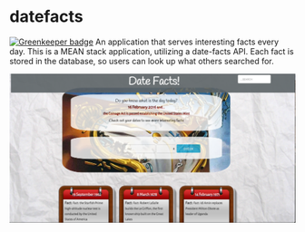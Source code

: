 # datefacts

[![Greenkeeper badge](https://badges.greenkeeper.io/aleksa000777/datefacts.svg)](https://greenkeeper.io/)
An application that serves interesting facts every day. This is a MEAN stack application, utilizing a date-facts API. Each fact is stored in the database, so users can look up what others searched for.
>

<!-- https://market.mashape.com/divad12/numbers-1 -->
![logo](/public/img/datefacts.png)
